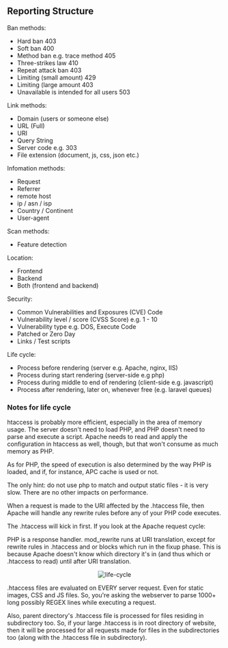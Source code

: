 ## Reporting Structure

Ban methods:

- Hard ban 403
- Soft ban 400
- Method ban e.g. trace method 405
- Three-strikes law 410
- Repeat attack ban 403
- Limiting (small amount) 429
- Limiting (large amount 403
- Unavailable is intended for all users 503

Link methods:

- Domain (users or someone else)
- URL (Full)
- URI
- Query String
- Server code e.g. 303
- File extension (document, js, css, json etc.)

Infomation methods:

- Request
- Referrer
- remote host
- ip / asn / isp
- Country / Continent
- User-agent

Scan methods:

- Feature detection

Location:

- Frontend
- Backend
- Both (frontend and backend)

Security:

- Common Vulnerabilities and Exposures (CVE) Code
- Vulnerability level / score (CVSS Score) e.g. 1 - 10
- Vulnerability type e.g. DOS, Execute Code
- Patched or Zero Day
- Links / Test scripts

Life cycle:

- Process before rendering (server e.g. Apache, nginx, IIS)
- Process during start rendering (server-side e.g php)
- Process during middle to end of rendering (client-side e.g. javascript)
- Process after rendering, later on, whenever free (e.g. laravel queues)

### Notes for life cycle

htaccess is probably more efficient, especially in the area of memory usage. The server doesn't need to load PHP, and PHP doesn't need to parse and execute a script. Apache needs to read and apply the configuration in htaccess as well, though, but that won't consume as much memory as PHP.

As for PHP, the speed of execution is also determined by the way PHP is loaded, and if, for instance, APC cache is used or not.

The only hint: do not use php to match and output static files - it is very slow. There are no other impacts on performance.

When a request is made to the URI affected by the .htaccess file, then Apache will handle any rewrite rules before any of your PHP code executes.

The .htaccess will kick in first. If you look at the Apache request cycle:

PHP is a response handler. mod_rewrite runs at URI translation, except for rewrite rules in .htaccess and <Directory> or <Location> blocks which run in the fixup phase. This is because Apache doesn't know which directory it's in (and thus which <Directory> or .htaccess to read) until after URI translation.

<p align="center"><img src="https://github.com/ayumi-cloud/oc-security-module/blob/master/src/assets/images/3PwIg.gif" alt="life-cycle"></p>

.htaccess files are evaluated on EVERY server request. Even for static images, CSS and JS files. So, you're asking the webserver to parse 1000+ long possibly REGEX lines while executing a request.

Also, parent directory's .htaccess file is processed for files residing in subdirectory too. So, if your large .htaccess is in root directory of website, then it will be processed for all requests made for files in the subdirectories too (along with the .htaccess file in subdirectory).

